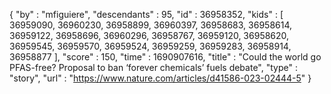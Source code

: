 {
  "by" : "mfiguiere",
  "descendants" : 95,
  "id" : 36958352,
  "kids" : [ 36959090, 36960230, 36958899, 36960397, 36958683, 36958614, 36959122, 36958696, 36960296, 36958767, 36959120, 36958620, 36959545, 36959570, 36959524, 36959259, 36959283, 36958914, 36958877 ],
  "score" : 150,
  "time" : 1690907616,
  "title" : "Could the world go PFAS-free? Proposal to ban ‘forever chemicals’ fuels debate",
  "type" : "story",
  "url" : "https://www.nature.com/articles/d41586-023-02444-5"
}
